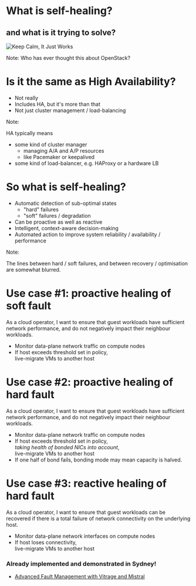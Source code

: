 <!-- .slide: data-state="section-break" id="concept" data-timing="40" -->
# What is self-healing?
## and what is it trying to solve?


<!-- .slide: data-state="blank-slide" class="full-screen" id="keep-calm" data-menu-title="Keep Calm" data-timing="40" -->
<img alt="Keep Calm, It Just Works" data-src="images/keep-calm-it-just-works.jpg" />

Note:
Who has ever thought this about OpenStack?


<!-- .slide: data-state="normal" id="HA" data-menu-title="Comparison with HA" data-timing="40" -->
# Is it the same as High Availability?

*   <!-- .element: class="fragment" -->
    Not really
*   <!-- .element: class="fragment" -->
    Includes HA, but it's more than that
*   <!-- .element: class="fragment" -->
    Not just cluster management / load-balancing

Note:

HA typically means

- some kind of cluster manager
    -   managing A/A and A/P resources
    -   like Pacemaker or keepalived
- some kind of load-balancer, e.g. HAProxy or a hardware LB


<!-- .slide: data-state="normal" id="definition" data-menu-title="What is self-healing?" data-timing="40" -->
# So what is self-healing?

*   <!-- .element: class="fragment" -->
    Automatic detection of sub-optimal states
    *   "hard" failures
    *   "soft" failures / degradation
*   <!-- .element: class="fragment" -->
    Can be proactive as well as reactive
*   <!-- .element: class="fragment" -->
    Intelligent, context-aware decision-making
*   <!-- .element: class="fragment" -->
    Automated action to improve system reliability / availability /
    performance

Note:

The lines between hard / soft failures, and between recovery /
optimisation are somewhat blurred.


<!-- .slide: data-state="normal" id="use-case-1" data-menu-title="Use case #1" data-timing="40" -->
# Use case #1: proactive healing of soft fault

As a cloud operator, I want to ensure that guest workloads
have sufficient network performance, and do not negatively
impact their neighbour workloads.

*   <!-- .element: class="fragment" -->
    Monitor data-plane network traffic on compute nodes
*   <!-- .element: class="fragment" -->
    If host exceeds threshold set in policy, <br/>
    live-migrate VMs to another host


<!-- .slide: data-state="normal" id="use-case-2" data-menu-title="Use case #2" data-timing="40" -->
# Use case #2: proactive healing of hard fault

As a cloud operator, I want to ensure that guest workloads
have sufficient network performance, and do not negatively
impact their neighbour workloads.

*   Monitor data-plane network traffic on compute nodes
*   If host exceeds threshold set in policy, <br/>
    *taking health of bonded NICs into account*, <br/>
    live-migrate VMs to another host
*   If one half of bond fails, bonding mode may mean
    capacity is halved.


<!-- .slide: data-state="normal" id="use-case-3" data-menu-title="Use case #3" data-timing="40" -->
# Use case #3: reactive healing of hard fault

As a cloud operator, I want to ensure that guest workloads
can be recovered if there is a total failure of network
connectivity on the underlying host.

*   <!-- .element: class="fragment" -->
    Monitor data-plane network interfaces on compute nodes
*   <!-- .element: class="fragment" -->
    If host loses connectivity, <br/>
    live-migrate VMs to another host

### Already implemented and demonstrated in Sydney! <!-- .element: class="fragment" -->

*   <!-- .element: class="fragment" -->
    [Advanced Fault Management with Vitrage and Mistral](https://www.openstack.org/videos/sydney-2017/advanced-fault-management-with-vitrage-and-mistral)
